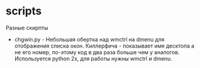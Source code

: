 # scripts
Разные скирпты

* chgwin.py - Небольшая обертка над wmctrl на dmenu для отображения списка окон.
Киллерфича - показывает имя десктопа а не его номер, по-этому код в два раза больше чем у аналогов. Используется python 2x, для работы нужны wmctrl и dmenu.
